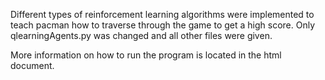 Different types of reinforcement learning algorithms were implemented to teach pacman how to traverse through the game to get a high score. Only qlearningAgents.py was changed and all other files were given.

More information on how to run the program is located in the html document.
